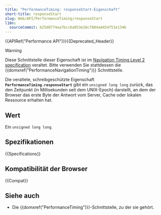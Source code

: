 ```yaml
---
title: "PerformanceTiming: responseStart-Eigenschaft"
short-title: responseStart
slug: Web/API/PerformanceTiming/responseStart
l10n:
  sourceCommit: b25d8774aa7bcc6a053e26cf804ad454f51e134b
---
```


{{APIRef("Performance API")}}{{Deprecated_Header}}

> [!WARNING]
> Diese Schnittstelle dieser Eigenschaft ist im [Navigation Timing Level 2 specification](https://w3c.github.io/navigation-timing/#obsolete) veraltet. Bitte verwenden Sie stattdessen die {{domxref("PerformanceNavigationTiming")}}
> Schnittstelle.

Die veraltete, schreibgeschützte
Eigenschaft **`PerformanceTiming.responseStart`**
gibt ein `unsigned long long` zurück, das den Zeitpunkt
(in Millisekunden seit dem UNIX-Epoch) darstellt, an dem der Browser das erste Byte der
Antwort vom Server, Cache oder lokalen Ressource erhalten hat.

## Wert

Ein `unsigned long long`.

## Spezifikationen

{{Specifications}}

## Kompatibilität der Browser

{{Compat}}

## Siehe auch

- Die {{domxref("PerformanceTiming")}}-Schnittstelle, zu der sie gehört.
